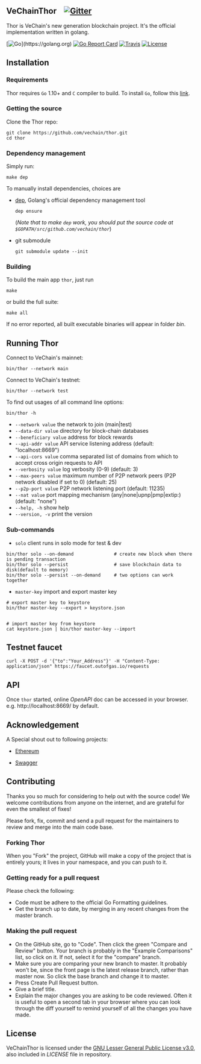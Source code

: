 ## VeChainThor &nbsp;&nbsp; [![Gitter](https://badges.gitter.im/vechain/thor.svg)](https://gitter.im/vechain/thor?utm_source=badge&utm_medium=badge&utm_campaign=pr-badge)

Thor is VeChain's new generation blockchain project.  It's the official implementation written in golang.

[![Go](https://img.shields.io/badge/golang-%3E%3D1.10-orange.svg?style=flat-square")](https://golang.org)
[![Go Report Card](https://goreportcard.com/badge/github.com/vechain/thor)](https://goreportcard.com/report/github.com/vechain/thor)
[![Travis](https://travis-ci.org/vechain/thor.svg?branch=master)](https://travis-ci.org/vechain/thor)
[![License](https://img.shields.io/badge/License-LGPL%20v3-blue.svg)](https://github.com/vechain/thor/blob/master/LICENSE)

## Installation

### Requirements

Thor requires `Go` 1.10+ and `C` compiler to build. To install `Go`, follow this [link](https://golang.org/doc/install). 


### Getting the source

Clone the Thor repo:

```
git clone https://github.com/vechain/thor.git
cd thor
```


### Dependency management

Simply run:
```
make dep
```

To manually install dependencies, choices are

- [dep](https://github.com/golang/dep), Golang's official dependency management tool 

    ```
    dep ensure
    ```
    (*Note that to make `dep` work, you should put the source code at `$GOPATH/src/github.com/vechain/thor`*)

- git submodule

    ```
    git submodule update --init
    ```

### Building

To build the main app `thor`, just run

```
make
```

or build the full suite:

```
make all
```

If no error reported, all built executable binaries will appear in folder *bin*.

## Running Thor

Connect to VeChain's mainnet:

```
bin/thor --network main
```


Connect to VeChain's testnet:

```
bin/thor --network test
```


To find out usages of all command line options:

```
bin/thor -h
```

- `--network value`      the network to join (main|test)
- `--data-dir value`     directory for block-chain databases
- `--beneficiary value`  address for block rewards
- `--api-addr value`     API service listening address (default: "localhost:8669")
- `--api-cors value`     comma separated list of domains from which to accept cross origin requests to API
- `--verbosity value`    log verbosity (0-9) (default: 3)
- `--max-peers value`    maximum number of P2P network peers (P2P network disabled if set to 0) (default: 25)
- `--p2p-port value`     P2P network listening port (default: 11235)
- `--nat value`          port mapping mechanism (any|none|upnp|pmp|extip:<IP>) (default: "none")
- `--help, -h`           show help
- `--version, -v`        print the version

### Sub-commands

- `solo`                client runs in solo mode for test & dev

```
bin/thor solo --on-demand               # create new block when there is pending transaction
bin/thor solo --persist                 # save blockchain data to disk(default to memory)
bin/thor solo --persist --on-demand     # two options can work together
```

- `master-key`          import and export master key

```
# export master key to keystore
bin/thor master-key --export > keystore.json


# import master key from keystore
cat keystore.json | bin/thor master-key --import
```


## Testnet faucet

``` 
curl -X POST -d '{"to":"Your_Address"}' -H "Content-Type: application/json" https://faucet.outofgas.io/requests
```

## API

Once `thor` started, online *OpenAPI* doc can be accessed in your browser. e.g. http://localhost:8669/ by default.



## Acknowledgement

A Special shout out to following projects:

- [Ethereum](https://github.com/ethereum)

- [Swagger](https://github.com/swagger-api)

## Contributing

Thanks you so much for considering to help out with the source code! We welcome contributions from anyone on the internet, and are grateful for even the smallest of fixes!

Please fork, fix, commit and send a pull request for the maintainers to review and merge into the main code base.

### Forking Thor
When you "Fork" the project, GitHub will make a copy of the project that is entirely yours; it lives in your namespace, and you can push to it.

### Getting ready for a pull request
Please check the following:

- Code must be adhere to the official Go Formatting guidelines.
- Get the branch up to date, by merging in any recent changes from the master branch.

### Making the pull request
- On the GitHub site, go to "Code". Then click the green "Compare and Review" button. Your branch is probably in the "Example Comparisons" list, so click on it. If not, select it for the "compare" branch.
- Make sure you are comparing your new branch to master. It probably won't be, since the front page is the latest release branch, rather than master now. So click the base branch and change it to master.
- Press Create Pull Request button.
- Give a brief title.
- Explain the major changes you are asking to be code reviewed. Often it is useful to open a second tab in your browser where you can look through the diff yourself to remind yourself of all the changes you have made.

## License

VeChainThor is licensed under the
[GNU Lesser General Public License v3.0](https://www.gnu.org/licenses/lgpl-3.0.html), also included
in *LICENSE* file in repository.
